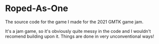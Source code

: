 # Roped-As-One
The source code for the game I made for the 2021 GMTK game jam.

It's a jam game, so it's obviously quite messy in the code and I wouldn't recomend building upon it. Things are done in very unconventional ways!
